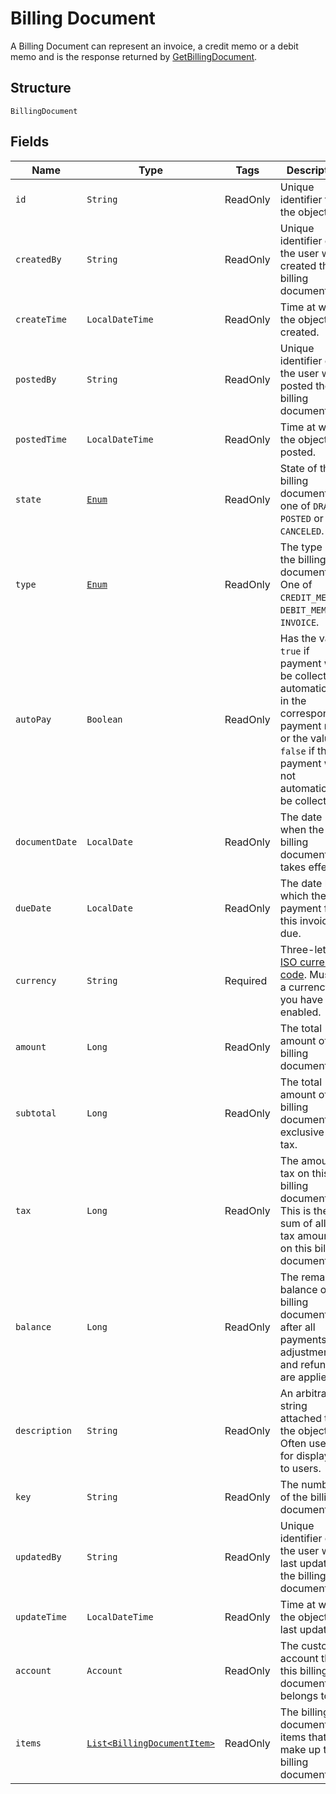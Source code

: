 
# Billing Document

A Billing Document can represent an invoice, a credit memo or a debit memo and is the response returned by [GetBillingDocument](/doc/billing-document-api.md#get-billing-document).

## Structure

`BillingDocument`

## Fields

| Name | Type | Tags | Description | Getter |
|  --- | --- | --- | --- | --- |
| `id` | `String` | ReadOnly | Unique identifier for the object. | String getId() |
| `createdBy` | `String` | ReadOnly | Unique identifier of the user who created the billing document. | String getCreatedBy() |
| `createTime` | `LocalDateTime` | ReadOnly | Time at which the object was created. | LocalDateTime getCreateTime() |
| `postedBy` | `String` | ReadOnly | Unique identifier of the user who posted the billing document. | String getPostedBy() |
| `postedTime` | `LocalDateTime` | ReadOnly | Time at which the object was posted. | LocalDateTime getPostedTime() |
| `state` | [`Enum`](/doc/models/billing-document-state.md) | ReadOnly | State of this billing document, one of `DRAFT`, `POSTED` or `CANCELED`. | String getState() |
| `type` | [`Enum`](/doc/models/billing-document-type.md) | ReadOnly | The type of the billing document. One of `CREDIT_MEMO`, `DEBIT_MEMO` or `INVOICE`.  | String getType() |
| `autoPay` | `Boolean` | ReadOnly | Has the value `true` if payment will be collected automatically in the corresponding payment run or the value `false` if the payment will not automatically be collected. | Boolean getAutoPay() |
| `documentDate` | `LocalDate` | ReadOnly | The date when the  billing document takes effect. | LocalDate getDocumentDate() |
| `dueDate` | `LocalDate` | ReadOnly | The date by which the payment for this invoice is due. | LocalDate getDueDate() |
| `currency` | `String` | Required | Three-letter [ISO currency code](https://www.iso.org/iso-4217-currency-codes.html). Must be a currency you have enabled. | `String getCurrency()`|
| `amount` | `Long` | ReadOnly | The total amount of the billing document. | Long getAmount() |
| `subtotal` | `Long` | ReadOnly | The total amount of the billing document exclusive of tax. | Long getSubtotal() |
| `tax` | `Long` | ReadOnly | The amount of tax on this billing document. This is the sum of all the tax amounts on this billing document. | Long getTax() |
| `balance` | `Long` | ReadOnly | The remaining balance of the billing document after all payments, adjustments, and refunds are applied. | Long getBalance() |
| `description` | `String` | ReadOnly | An arbitrary string attached to the object. Often useful for displaying to users. | String getDescription() |
| `key` | `String` | ReadOnly | The number of the billing document. | String getKey() |
| `updatedBy` | `String` | ReadOnly | Unique identifier of the user who last updated the billing document. | String getUpdatedBy() |
| `updateTime` | `LocalDateTime` | ReadOnly | Time at which the object was last updated. | LocalDateTime getUpdateTime() |
| `account` | `Account` | ReadOnly | The customer account that this billing document belongs to. | String getAccount() |
| `items` | [`List<BillingDocumentItem>`](/doc/models/billing-document-item.md) | ReadOnly | The billing document items that make up the billing document. | `List<BillingDocumentItem>` getItems() |
